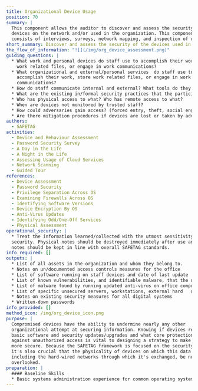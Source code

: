 ```yaml
---
title: Organizational Device Usage
position: 70
summary: |
  This component allows the auditor to discover and assess the security of the
  devices on the network and/or used in the organization. This component
  consists of interviews, surveys, network mapping, and inspection of devices.
short_summary: Discover and assess the security of the devices used in the organization.
the_flow_of_information: "![](/img/org_device_assessment.png)"
guiding_questions: |
  * What work and personal devices do staff use to accomplish their work, store
    work related files, or engage in work communications?
  * What organizational and external/personal services  do staff use to
    accomplish their work, store work related files, or engage in work
    communications?
  * How do staff communicate internal and external? What tools do they use?
  * What are the existing in/formal security practices that the participants use to address risks.
  * Who has physical access to what? Who has remote access to what?
  * When are devices not monitored by trusted staff?
  * How could adversaries gain access? (forced entry, theft, social engineering, seizure)
  * Are there mitigation procedures if devices are lost or taken by adversaries? (e.g.: encrypted drives, offsite backups?)
authors:
  - SAFETAG
activities:
  - Device and Behaviour Assessment
  - Password Security Survey
  - A Day in the Life
  - A Night in the Life
  - Assessing Usage of Cloud Services
  - Network Scanning
  - Guided Tour
references:
  - Device Assessment
  - Password Security
  - Privilege Separation Across OS
  - Examining Firewalls Across OS
  - Identifying Software Versions
  - Device Encryption By OS
  - Anti-Virus Updates
  - Identifying Odd/One-Off Services
  - Physical Assessment
operational_security: |
  * Treat the information learned/collected with the utmost sensitivity and
  security. Physical notes should be destroyed immediately after use and digital
  notes should be kept in line with overall SAFETAG standards.
info_required: []
outputs: |
  * List of all assets in the organization and whom they belong to.
  * Notes on un/documented access controls measures for the office
  * List of software running on staff devices and date of last update
  * List of known vulnerabilities, and identifiable malware, that the office is vulnerable to.
  * List of malware found by running updated anti-virus on office computers (if anti-virus installed during device inspection.)
  * List of specific unsecured servers, workstations, external hard   drives and any other digital resources
  * Notes on existing security measures for all digital systems
  * Written-down passwords
info_provided: []
method_icon: /img/org_device_icon.png
purpose: |
  Compromised devices have the ability to undermine nearly any other
  organizational attempt at securing information. Knowing if devices receive
  basic software and security updates/upgrades and what core protections exist
  against unauthorized access is vital to designing a strategy to make the host
  more secure. Because the SAFETAG framework is focused on the security of data,
  it's also crucial that the physicality of devices on which this data resides,
  including the hard-wired networks through which it's exchanged, be not
  overlooked.
preparation: |
  #### Baseline Skills
  * Basic systems administration experience for common operating systems
---
```

